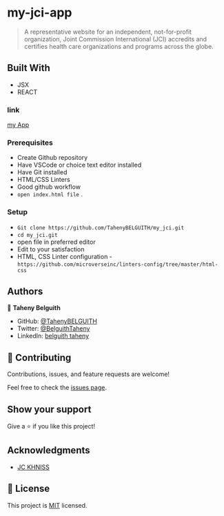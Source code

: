 # my-jci-app
> A representative website for an independent, not-for-profit organization, Joint Commission International (JCI) accredits and certifies health care organizations and programs across the globe.

## Built With

- JSX
- REACT


### link 
[my App](https://jci-khniss-official.vercel.app/)

### Prerequisites
- Create Github repository
- Have VSCode or choice text editor installed
- Have Git installed
- HTML/CSS Linters
- Good github workflow
- `open index.html file` .
  

### Setup
- `Git clone https://github.com/TahenyBELGUITH/my_jci.git`
- `cd my_jci.git`
- open file in preferred editor
- Edit to your satisfaction
- HTML, CSS Linter configuration - `https://github.com/microverseinc/linters-config/tree/master/html-css`


## Authors
👩 **Taheny Belguith**

- GitHub: [@TahenyBELGUITH](https://github.com/TahenyBELGUITH)
- Twitter: [@BelguithTaheny](https://twitter.com/BelguithTaheny)
- LinkedIn: [belguith taheny](https://www.linkedin.com/in/belguith-taheny-47b93a162/)

## 🤝 Contributing

Contributions, issues, and feature requests are welcome!

Feel free to check the [issues page](../../issues/).

## Show your support

Give a ⭐️ if you like this project!

## Acknowledgments

- [JC KHNISS](https://www.facebook.com/profile.php?id=100069415920893)

## 📝 License

This project is [MIT](./MIT.md) licensed.
